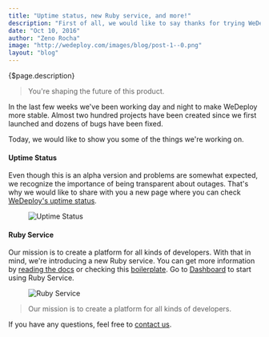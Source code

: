 ```yaml
---
title: "Uptime status, new Ruby service, and more!"
description: "First of all, we would like to say thanks for trying WeDeploy! You're shaping the future of this product, so we appreciate you taking the time to provide some feedback."
date: "Oct 10, 2016"
author: "Zeno Rocha"
image: "http://wedeploy.com/images/blog/post-1--0.png"
layout: "blog"
---
```


<article>

{$page.description}

> You're shaping the future of this product.

In the last few weeks we've been working day and night to make WeDeploy more stable. Almost two hundred projects have been created since we first launched and dozens of bugs have been fixed.

Today, we would like to show you some of the things we're working on.

#### Uptime Status

Even though this is an alpha version and problems are somewhat expected, we recognize the importance of being transparent about outages. That's why we would like to share with you a new page where you can check [WeDeploy's uptime status](http://status.wedeploy.com/).

<figure>
	<img src="../images/blog/post-1--0.png" alt="Uptime Status">
</figure>

#### Ruby Service

Our mission is to create a platform for all kinds of developers. With that in mind, we're introducing a new Ruby service. You can get more information by [reading the docs](http://wedeploy.com/docs/other/ruby.html) or checking this [boilerplate](https://github.com/wedeploy/boilerplate-ruby). Go to [Dashboard](http://dashboard.wedeploy.com) to start using Ruby Service.

<figure>
	<img class="original-size" src="../images/blog/post-1--1.png" srcset="../images/blog/post-1--1.png 1x, ../images/blog/post-1--1-2x.png 2x" alt="Ruby Service">
</figure>

> Our mission is to create a platform for all kinds of developers.

If you have any questions, feel free to [contact us](http://chat.wedeploy.com/).

</article>
